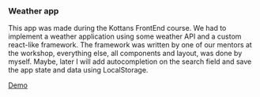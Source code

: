 ### Weather app

This app was made during the Kottans FrontEnd course. 
We had to implement a weather application using some weather API and a custom react-like framework. 
The framework was written by one of our mentors at the workshop, everything else, all components and layout, was done by myself. 
Maybe, later I will add autocompletion on the search field and save the app state and data using LocalStorage.

[Demo](https://dnzln.github.io/weather-app/)
